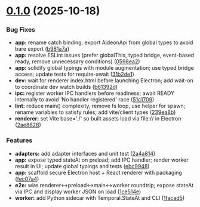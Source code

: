 # [0.1.0](https://github.com/fenrick/aideon-praxis/compare/v0.0.0...v0.1.0) (2025-10-18)

### Bug Fixes

- **app:** rename catch binding; export AideonApi from global types to avoid bare export ([b981a7a](https://github.com/fenrick/aideon-praxis/commit/b981a7a782382e847e24eb5f187b621929a335d0))
- **app:** resolve ESLint issues (prefer globalThis, typed bridge, event-based ready, remove unnecessary conditions) ([0598ea2](https://github.com/fenrick/aideon-praxis/commit/0598ea21755d9cfc912729e9e2acc8a5cd395b3e))
- **app:** solidify global typings with module augmentation; use typed bridge access; update tests for require-await ([31b2de1](https://github.com/fenrick/aideon-praxis/commit/31b2de17e93c38d727104e74c5fc66ff538b407f))
- **dev:** wait for renderer index.html before launching Electron; add wait-on to coordinate dev watch builds ([b61392d](https://github.com/fenrick/aideon-praxis/commit/b61392db961421f8a17740dddc0fe77d8cacc249))
- **ipc:** register worker IPC handlers before readiness; await READY internally to avoid 'No handler registered' race ([51c1709](https://github.com/fenrick/aideon-praxis/commit/51c1709a752dc1d5e5411bad3fbe291708493748))
- **lint:** reduce main() complexity, remove fs loop, use helper for spawn; rename variables to satisfy rules; add vite/client types ([239ea8b](https://github.com/fenrick/aideon-praxis/commit/239ea8b866e729c8afa644ed5372a7ef3c8bc615))
- **renderer:** set Vite base='./' so built assets load via file:// in Electron ([2ae8828](https://github.com/fenrick/aideon-praxis/commit/2ae882836eb515327b8ce5fa787add86db98be17))

### Features

- **adapters:** add adapter interfaces and unit test ([2a4a814](https://github.com/fenrick/aideon-praxis/commit/2a4a8146bce8357fba130f2b5c980f6edafb2e78))
- **app:** expose typed stateAt on preload; add IPC handler; render worker result in UI; update global typings and tests ([ebc9948](https://github.com/fenrick/aideon-praxis/commit/ebc994838d6674c1b753eead7204142091890efe))
- **app:** scaffold secure Electron host + React renderer with packaging ([fec07a4](https://github.com/fenrick/aideon-praxis/commit/fec07a442af9c4888b8090e71eaf48c2e7687410))
- **e2e:** wire renderer↔preload↔main↔worker roundtrip; expose stateAt via IPC and display worker JSON on load ([1ce514e](https://github.com/fenrick/aideon-praxis/commit/1ce514e19cfd183a67966f862ca2bbef337b0c94))
- **worker:** add Python sidecar with Temporal.StateAt and CLI ([1facad5](https://github.com/fenrick/aideon-praxis/commit/1facad5388ad795257fa65a21340b39f60288074))
